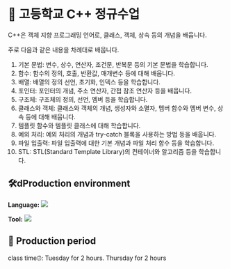 # 🏫 고등학교 C++ 정규수업

C++은 객체 지향 프로그래밍 언어로, 클래스, 객체, 상속 등의 개념을 배웁니다.

주로 다음과 같은 내용을 차례대로 배웁니다.

1. 기본 문법: 변수, 상수, 연산자, 조건문, 반복문 등의 기본 문법을 학습합니다.
2. 함수: 함수의 정의, 호출, 반환값, 매개변수 등에 대해 배웁니다.
3. 배열: 배열의 정의 선언, 초기화, 인덱스 등을 학습합니다.
4. 포인터: 포인터의 개념, 주소 연산자, 간접 참조 연산자 등을 배웁니다.
5. 구조체: 구조체의 정의, 선언, 멤버 등을 학습합니다.
6. 클래스와 객체: 클래스와 객체의 개념, 생성자와 소멸자, 멤버 함수와 멤버 변수, 상속 등에 대해 배웁니다.
7. 템플릿 함수와 템플릿 클래스에 대해 학습합니다.
8. 예외 처리: 예외 처리의 개념과 try-catch 블록을 사용하는 방법 등을 배웁니다.
9. 파일 입출력: 파일 입출력에 대한 기본 개념과 파일 처리 함수 등을 학습합니다.
10. STL: STL(Standard Template Library)의 컨테이너와 알고리즘 등을 학습합니다.

## 🛠️dProduction environment
**Language:** <img src="https://img.shields.io/badge/c++-00599C?style=plastic&logo=c%2B%2B&logoColor=white">

**Tool:** <img src="https://img.shields.io/badge/Visual Studio-5C2D91?style=plastic&logo=Visual Studio&logoColor=white">

## 📆 Production period
class time⏰: Tuesday for 2 hours. Thursday for 2 hours

